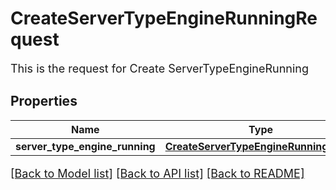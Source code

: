 # CreateServerTypeEngineRunningRequest

This is the request for Create ServerTypeEngineRunning
## Properties
Name | Type | Description | Notes
------------ | ------------- | ------------- | -------------
**server_type_engine_running** | [**CreateServerTypeEngineRunningDetail**](CreateServerTypeEngineRunningDetail.md) |  | [optional] 

[[Back to Model list]](../README.md#documentation-for-models) [[Back to API list]](../README.md#documentation-for-api-endpoints) [[Back to README]](../README.md)

<style>
     p, ul, ol, li { font-size: 18px !important;}
</style>


